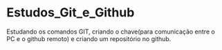 # Estudos_Git_e_Github
Estudando os comandos GIT, criando o chave(para comunicação entre o PC e o github remoto) e criando um repositório no github.
